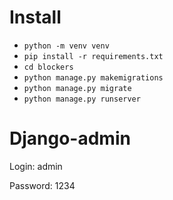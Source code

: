 # Install
 - ```python -m venv venv```
 - ```pip install -r requirements.txt```
 - ```cd blockers```
 - ```python manage.py makemigrations```
 - ```python manage.py migrate```
 - ```python manage.py runserver```

# Django-admin
Login: admin

Password: 1234
